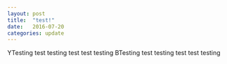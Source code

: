 ```yaml
---
layout: post
title:  "test!"
date:   2016-07-20
categories: update
---
```

YTesting test testing test test testing BTesting test testing test test testing
